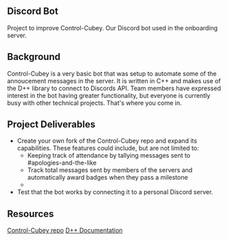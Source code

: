 ## Discord Bot
Project to improve Control-Cubey. Our Discord bot used in the onboarding server. 

## Background 
Control-Cubey is a very basic bot that was setup to automate some of the annoucement messages in the server. It is written in C++ and makes use of the D++ library to connect to Discords API. Team members have expressed interest in the bot having greater functionality, but everyone is currently busy with other technical projects. That's where you come in. 

## Project Deliverables
- Create your own fork of the Control-Cubey repo and expand its capabilities. These features could include, but are not limited to:
  - Keeping track of attendance by tallying messages sent to #apologies-and-the-like
  - Track total messages sent by members of the servers and automatically award badges when they pass a milestone
  - 
- Test that the bot works by connecting it to a personal Discord server. 
 
## Resources 
[Control-Cubey repo](https://github.com/PerthAerospaceStudentTeam/Control-Cubey) 
[D++ Documentation](https://dpp.dev/)
